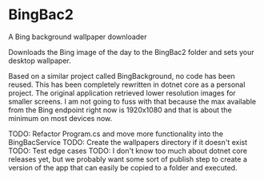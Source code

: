 # BingBac2
A Bing background wallpaper downloader

Downloads the Bing image of the day to the BingBac2 folder and sets your desktop wallpaper.

Based on a similar project called BingBackground, no code has been reused. This has been completely rewritten in dotnet core as a personal project. The original application retrieved lower resolution images for smaller screens. I am not going to fuss with that because the max available from the Bing endpoint right now is 1920x1080 and that is about the minimum on most devices now.

TODO: Refactor Program.cs and move more functionality into the BingBacService
TODO: Create the wallpapers directory if it doesn't exist
TODO: Test edge cases
TODO: I don't know too much about dotnet core releases yet, but we probably want some sort of publish step to create a version of the app that
can easily be copied to a folder and executed.